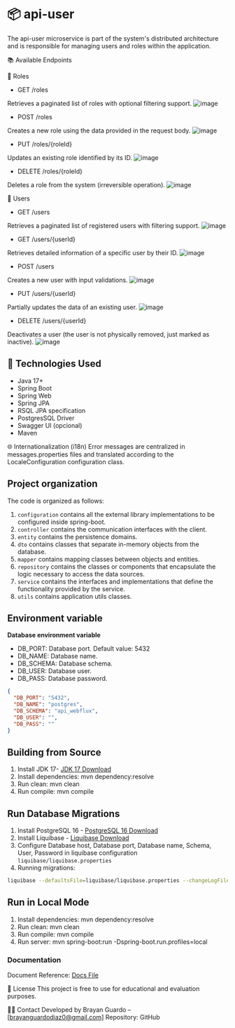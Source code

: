 # 📦 api-user
The api-user microservice is part of the system's distributed architecture and is responsible for managing users and roles within the application.

📚 Available Endpoints

🔐 Roles

- GET /roles

Retrieves a paginated list of roles with optional filtering support.
![image](https://github.com/user-attachments/assets/6fa6c876-ec02-4e51-8160-fea8ef1183ac)


- POST /roles

Creates a new role using the data provided in the request body.
![image](https://github.com/user-attachments/assets/7f173e49-9768-4836-a276-726cd93cd969)


- PUT /roles/{roleId}

Updates an existing role identified by its ID.
![image](https://github.com/user-attachments/assets/a3859be7-e830-491d-8e58-98b7423c66a3)


- DELETE /roles/{roleId}

Deletes a role from the system (irreversible operation).
![image](https://github.com/user-attachments/assets/86a7b94b-b883-4558-abaa-e0f120da5cc5)


👤 Users

- GET /users

Retrieves a paginated list of registered users with filtering support.
![image](https://github.com/user-attachments/assets/b6f610ea-0861-4fce-960a-4be13fdef2d6)


- GET /users/{userId}

Retrieves detailed information of a specific user by their ID.
![image](https://github.com/user-attachments/assets/90dc80d4-c392-4dc1-83eb-6c39f4059d62)

- POST /users

Creates a new user with input validations.
![image](https://github.com/user-attachments/assets/1af26cc5-5f91-4f8d-94e7-58a25788a17e)


- PUT /users/{userId}

Partially updates the data of an existing user.
![image](https://github.com/user-attachments/assets/48c19a2c-3a29-45d4-9511-16abec41c8b3)


- DELETE /users/{userId}

Deactivates a user (the user is not physically removed, just marked as inactive).
![image](https://github.com/user-attachments/assets/5af9810e-cb43-4905-959a-e9f02fdf3ce5)



## 🧰 Technologies Used

- Java 17+
- Spring Boot
- Spring Web
- Spring JPA
- RSQL JPA specification
- PostgresSQL Driver
- Swagger UI (opcional)
- Maven

🌐 Internationalization (i18n)
Error messages are centralized in messages.properties files and translated according to the LocaleConfiguration configuration class.

## Project organization

The code is organized as follows:

1. `configuration` contains all the external library implementations to be configured inside spring-boot.
2. `controller` contains the communication interfaces with the client.
3. `entity` contains the persistence domains.
4. `dto` contains classes that separate in-memory objects from the database.
5. `mapper` contains mapping classes between objects and entities.
6. `repository` contains the classes or components that encapsulate the logic necessary to access the data sources.
7. `service` contains the interfaces and implementations that define the functionality provided by the service.
8. `utils` contains application utils classes.


## Environment variable

**Database environment variable**

- DB_PORT: Database port. Default value: 5432
- DB_NAME: Database name.
- DB_SCHEMA: Database schema.
- DB_USER: Database user.
- DB_PASS: Database password.


```json
{
  "DB_PORT": "5432",
  "DB_NAME": "postgres",
  "DB_SCHEMA": "api_webflux",
  "DB_USER": "",
  "DB_PASS": ""
}
```


## Building from Source

1. Install JDK 17- [JDK 17 Download](https://www.oracle.com/java/technologies/javase/jdk17-archive-downloads.html)
2. Install dependencies: mvn dependency:resolve
3. Run clean: mvn clean
4. Run compile: mvn compile


## Run Database Migrations

1. Install PostgreSQL 16 - [PostgreSQL 16 Download](https://www.enterprisedb.com/downloads/postgres-postgresql-downloads)
2. Install Liquibase - [Liquibase Download](https://docs.liquibase.com/start/install/home.html)
3. Configure Database host, Database port, Database name, Schema, User, Password in liquibase configuration `liquibase/liquibase.properties`
4. Running migrations:

```bash
liquibase --defaultsFile=liquibase/liquibase.properties --changeLogFile=liquibase/changelog.yaml update
```

## Run in Local Mode

1. Install dependencies: mvn dependency:resolve
2. Run clean: mvn clean
3. Run compile: mvn compile
4. Run server: mvn spring-boot:run -Dspring-boot.run.profiles=local

### Documentation

Document Reference: [Docs File](swagger/swagger.yaml)

📄 License
This project is free to use for educational and evaluation purposes.

🙋‍♂️ Contact
Developed by Brayan Guardo – [brayanguardodiaz0@gmail.com]
Repository: GitHub
